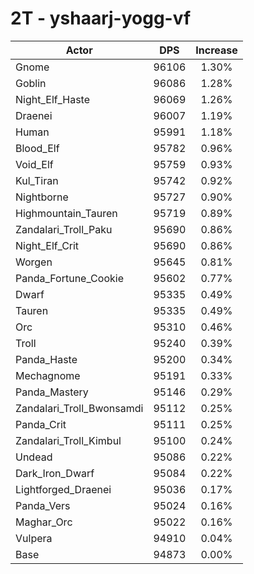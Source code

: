 # 2T - yshaarj-yogg-vf
| Actor | DPS | Increase |
|---|:---:|:---:|
|Gnome|96106|1.30%|
|Goblin|96086|1.28%|
|Night_Elf_Haste|96069|1.26%|
|Draenei|96007|1.19%|
|Human|95991|1.18%|
|Blood_Elf|95782|0.96%|
|Void_Elf|95759|0.93%|
|Kul_Tiran|95742|0.92%|
|Nightborne|95727|0.90%|
|Highmountain_Tauren|95719|0.89%|
|Zandalari_Troll_Paku|95690|0.86%|
|Night_Elf_Crit|95690|0.86%|
|Worgen|95645|0.81%|
|Panda_Fortune_Cookie|95602|0.77%|
|Dwarf|95335|0.49%|
|Tauren|95335|0.49%|
|Orc|95310|0.46%|
|Troll|95240|0.39%|
|Panda_Haste|95200|0.34%|
|Mechagnome|95191|0.33%|
|Panda_Mastery|95146|0.29%|
|Zandalari_Troll_Bwonsamdi|95112|0.25%|
|Panda_Crit|95111|0.25%|
|Zandalari_Troll_Kimbul|95100|0.24%|
|Undead|95086|0.22%|
|Dark_Iron_Dwarf|95084|0.22%|
|Lightforged_Draenei|95036|0.17%|
|Panda_Vers|95024|0.16%|
|Maghar_Orc|95022|0.16%|
|Vulpera|94910|0.04%|
|Base|94873|0.00%|
